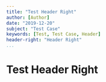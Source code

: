 ```yaml
---
title: "Test Header Right"
author: [Author]
date: "2019-12-20"
subject: "Test Case"
keywords: [Test, Test Case, Header]
header-right: "Header Right"
...
```


# Test Header Right
